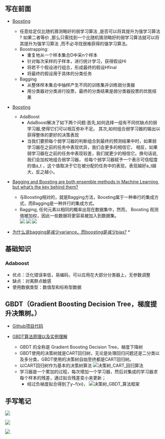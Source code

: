 ## 写在前面* [Boosting](https://blog.csdn.net/xiaohukun/article/details/78189281)    * 任意给定仅比随机猜测略好的弱学习算法 ,是否可以将其提升为强学习算法 ?     如果二者等价 ,那么只需找到一个比随机猜测略好的弱学习算法就可以将其提升为强学习算法 ,而不必寻找很难获得的强学习算法。    * Boostrapping:        * 重复地从一个样本集合D中采n个样本        * 针对每次采样的子样本，进行统计学习，获得假设Hi        * 将若干个假设进行组合，形成最终的假设Hfinal        * 将最终的假设用于具体的分类任务    * Bagging        * 从整体样本集合中抽样产生不同的训练集并训练弱分类器        * 用分类器对分类进行投票，最终的分类结果是弱分类器投票的优胜结果* [Boosting](https://zhuanlan.zhihu.com/p/26215100)    * AdaBoost        * AdaBoost解决了如下两个问题:首先,如何选择一组有不同优缺点的弱学习器,使得它们可以相互弥补不足。        其次,如何组合弱学习器的输出以获得整体的更好的决策表现        * 当我们要把每个弱学习器的判断组合到最终的预测结果中时，如果弱学习器在之前的任务中表现优异，我们会更多的相信它，        相反，如果弱学习器在之前的任务中表现较差，我们就更少的相信它。换句话说,我们会加权地组合弱学习器，        给每个弱学习器赋予一个表示可信程度的值a_t ，这个值取决于它在被分配的任务中的表现，表现越好a_t越大，反之越小。* [Bagging and Boosting are both ensemble methods in Machine Learning, but what’s the key behind them?](https://quantdare.com/what-is-the-difference-between-bagging-and-boosting/)    * 与Boosting相对的，就是Bagging方法，Boosting属于一种串行的集成方式，而Bagging是一种并行的集成方式。    * Bagging, 任何元素以相同的概率出现在数据集中，然而， Boosting 观测值被加权，因此一些数据将更容易被加入到数据集。 \    ![](readme/集成学习_01.jpg)    ![](readme/集成学习_02.jpg)    ![](readme/集成学习_03.jpg)* [为什么说bagging是减少variance，而boosting是减少bias?](https://www.zhihu.com/question/26760839)    *     ## 基础知识  ### Adaboost* 优点：泛化错误率低，易编码，可以应用在大部分分类器上，无参数调整* 缺点：对离群点敏感* 使用数据类型：数值型和标称型数据## GBDT（Gradient Boosting Decision Tree，梯度提升决策树。）* [Github项目代码](https://github.com/jiye-ML/ensemble_learning_GBDT)* [GBDT算法原理以及实例理解](https://blog.csdn.net/zpalyq110/article/details/79527653)    * GBDT 的全称是 Gradient Boosting Decision Tree，梯度下降树    * GBDT使用的决策树就是CART回归树，无论是处理回归问题还是二分类以及多分类，GBDT使用的决策树自始至终都是CART回归树。     * 以CART回归树作为基本的决策树算法  ![决策树_CART_回归算法](readme/决策树_CART_回归算法.png)    * 学习器是一个累加的过程，每次增加一个学习器，然后对集成的学习器求每个样本的残差，通过拟合残差变小来更新；        * 经过负梯度拟合得到了y−f(xi)，        ![决策树_GBDT_算法框架](readme/决策树_GBDT_算法框架.png)            ## 手写笔记![](readme/集成学习_01.jpg)![](readme/集成学习_02.jpg)![](readme/集成学习_03.jpg)